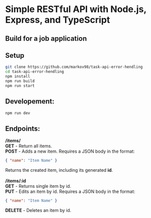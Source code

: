 # Simple RESTful API with Node.js, Express, and TypeScript

## Build for a job application

## Setup

```bash
git clone https://github.com/markov98/task-api-error-hendling
cd task-api-error-hendling
npm install
npm run build
npm run start
```

## Developement:
```bash
npm run dev
```

## Endpoints:
**/items/**<br>
**GET** - Return all items.<br>
**POST** - Adds a new item.
Requires a JSON body in the format:
```json
{ "name": "Item Name" }
```
Returns the created item, including its generated **id**.<br>
<br>
**/items/:id**<br>
**GET** - Returns single item by id.<br>
**PUT** - Edits an item by id.
Requires a JSON body in the format:
```json
{ "name": "Item Name" }
```
**DELETE** - Deletes an item by id.
